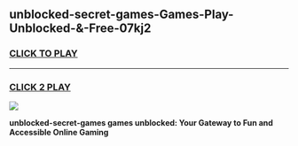 
## unblocked-secret-games-Games-Play-Unblocked-&-Free-07kj2
<h3>
<a href="https://premium76.site?title=unblocked-secret-games&ref=24A">CLICK TO PLAY</a></h3>
<hr>

<h3>
<a href="https://premium76.site?title=unblocked-secret-games&ref=24A">CLICK 2 PLAY</a>
  
</h3>

<a href="https://premium76.site?title=unblocked-secret-games&ref=24A"><img src="https://clearcache.store/games.png"></a>


**unblocked-secret-games games unblocked: Your Gateway to Fun and Accessible Online Gaming**
